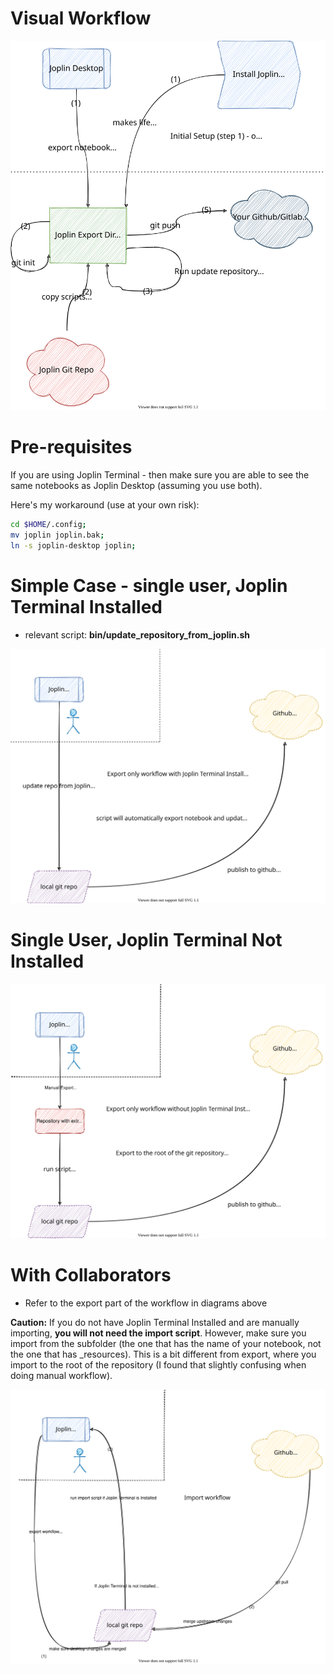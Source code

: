 # Visual Workflow


![workflow.svg](../_resources/6490101f3c514a95b6406adbc5cb5410.svg)


# Pre-requisites

If you are using Joplin Terminal - then make sure you are able to see the same notebooks as Joplin Desktop (assuming you use both).

Here's my workaround (use at your own risk):

```bash
cd $HOME/.config;
mv joplin joplin.bak;
ln -s joplin-desktop joplin;
```


# Simple Case - single user, Joplin Terminal Installed

- relevant script: **bin/update_repository_from_joplin.sh**

![visualoverview.svg](../_resources/aae9163e109a4d6696bc2f05c82e739c.svg)

# Single User, Joplin Terminal **Not Installed**

![singleUserNoJoplinTerminal.svg](../_resources/f34e129856474b7f9ca742cd494960ef.svg)

# With Collaborators

- Refer to the export part of the workflow in diagrams above

**Caution:**  If you do not have Joplin Terminal Installed and are manually importing, **you will not need the import script**.  However, make sure you import from the subfolder (the one that has the name of your notebook, not the one that has \_resources).  This is a bit different from export, where you import to the root of the repository (I found that slightly confusing when doing manual workflow).

![collaboratorsSimple.svg](../_resources/6d178de1b3ad4142833d3aeaf36e97e6.svg)